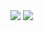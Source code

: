 <div align="left" display="inline-block">
    <img src="https://github.com/volodiq/volodiq/assets/75444126/a0826a69-3a02-4f14-aeaa-01492d0ae7d2">
    <img src="https://github.com/volodiq/volodiq/assets/75444126/cd2d42fe-4745-4dee-be59-d87a1d562b1f"/>
</div>

